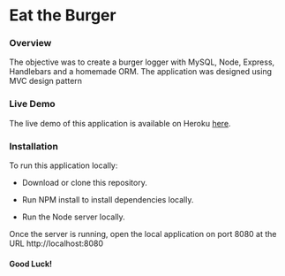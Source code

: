 # Eat the Burger #

### Overview

The objective was to create a burger logger with MySQL, Node, Express, Handlebars and a homemade ORM.  The application was designed using MVC design pattern


### Live Demo

The live demo of this application is available on Heroku  [here](https://floating-basin-28899.herokuapp.com/).



### Installation
To run this application locally:

- Download or clone this repository.

- Run NPM install to install dependencies locally.

- Run the Node server locally.

Once the server is running, open the local application on port 8080 at the URL http://localhost:8080


#### Good Luck!
